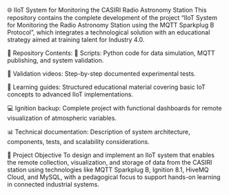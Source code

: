🌐 IIoT System for Monitoring the CASIRI Radio Astronomy Station
This repository contains the complete development of the project “IIoT System for Monitoring the Radio Astronomy Station using the MQTT Sparkplug B Protocol”, which integrates a technological solution with an educational strategy aimed at training talent for Industry 4.0.

🔧 Repository Contents:
🧠 Scripts: Python code for data simulation, MQTT publishing, and system validation.

🎥 Validation videos: Step-by-step documented experimental tests.

📘 Learning guides: Structured educational material covering basic IoT concepts to advanced IIoT implementations.

💻 Ignition backup: Complete project with functional dashboards for remote visualization of atmospheric variables.

📊 Technical documentation: Description of system architecture, components, tests, and scalability considerations.

🎯 Project Objective
To design and implement an IIoT system that enables the remote collection, visualization, and storage of data from the CASIRI station using technologies like MQTT Sparkplug B, Ignition 8.1, HiveMQ Cloud, and MySQL, with a pedagogical focus to support hands-on learning in connected industrial systems.
